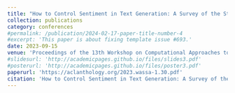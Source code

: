 ```yaml
---
title: "How to Control Sentiment in Text Generation: A Survey of the State-of-the-Art in Sentiment-Control Techniques"
collection: publications
category: conferences
#permalink: /publication/2024-02-17-paper-title-number-4
#excerpt: 'This paper is about fixing template issue #693.'
date: 2023-09-15
venue: 'Proceedings of the 13th Workshop on Computational Approaches to Subjectivity, Sentiment, & Social Media Analysis'
#slidesurl: 'http://academicpages.github.io/files/slides3.pdf'
#posterurl: 'http://academicpages.github.io/files/poster3.pdf'
paperurl: 'https://aclanthology.org/2023.wassa-1.30.pdf'
citation: 'How to Control Sentiment in Text Generation: A Survey of the State-of-the-Art in Sentiment-Control Techniques (Lorandi & Belz, WASSA 2023)'
---
```


<!-- The contents above will be part of a list of publications, if the user clicks the link for the publication than the contents of section will be rendered as a full page, allowing you to provide more information about the paper for the reader. When publications are displayed as a single page, the contents of the above "citation" field will automatically be included below this section in a smaller font. -->
